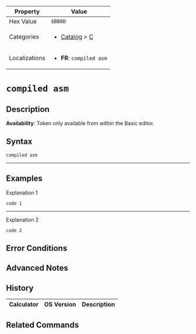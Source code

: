| Property      | Value |
|---------------|-------|
| Hex Value     | `$BB6D`|
| Categories    | <ul><li>[Catalog](../categories/Catalog.md) > [C](../categories/Catalog.md#C)</li></ul> |
| Localizations | <ul><li><b>FR</b>: `compiled asm`</li></ul> |

# `compiled asm`

## Description



<b>Availability</b>: Token only available from within the Basic editor.

## Syntax
`compiled asm`

<hr>

## Examples

Explanation 1
```ti-basic
code 1
```
---
Explanation 2
```ti-basic
code 2
```

## Error Conditions


## Advanced Notes


## History
| Calculator | OS Version | Description |
|------------|------------|-------------|


## Related Commands

    